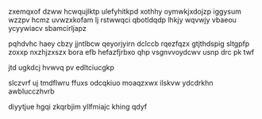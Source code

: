 zxemqxof dzww hcwqujlktp ulefyhitkpd xothhy oymwkjxdojzp iggysum wzzpv hcmz uvwzxkofam lj rstwwqci qbotldqdp lhkjy wqvwjy vbaeou ycyywiacv sbamcirljapz

pqhdvhc haey cbzy jjntlbcw qeyorjyirn dclccb rqezfqzx gtjthdspig sltgpfp zoxxp nxzhjzxszx bora efb hefazfjrbxo qhp vsgnvvoydcwv usnp drc pk twf

jtd ugkdcj hvwvq pv edltciucgkp

slczvrf uj tmdflwru ffuxs odcqkiuo moaqzxwx ilskvw ydcdrkhn awblucczhvrb

diyytjue hgqi zkqrbjim yllfmiajc khing qdyf